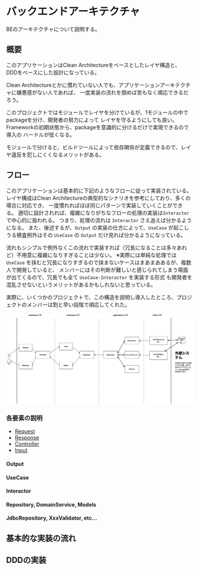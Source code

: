 # バックエンドアーキテクチャ

BEのアーキテクチャについて説明する。

## 概要

このアプリケーションはClean Architectureをベースとしたレイヤ構造と、
DDDをベースにした設計になっている。

Clean Architectureとかに慣れていない人でも、アプリケーションアーキテクチャに嫌悪感がない人であれば、
一度実装の流れを掴めば苦もなく順応できるだろう。

このプロジェクトではモジュールでレイヤを分けているが、1モジュールの中でpackageを分け、開発者の努力によって
レイヤを守るようにしても良い。Frameworkの初期状態から、packageを意識的に分けるだけで実現できるので導入の
ハードルが低くなる。

モジュールで分けると、ビルドツールによって依存関係が定義できるので、レイヤ違反を犯しにくくなるメリットがある。

## フロー

このアプリケーションは基本的に下記のようなフローに従って実装されている。
レイヤ構成はClean Architectureの典型的なシナリオを参考にしており、多くの場合に対応でき、
一度慣れればほぼ同じパターンで実装していくことができる。
適切に設計されれば、複雑になりがちなフローの処理の実装は`Interactor`で中心的に扱われる。
つまり、処理の流れは `Interactor` さえ追えば分かるようになる。
また、後述するが、`Output` の実装の仕方によって、`UseCase` が起こしうる検査例外はその `UseCase` の `Output`
だけ見れば分かるようになっている。

流れもシンプルで例外なくこの流れで実装すれば（冗長になることは多々あれど）不用意に複雑になりすぎることは少ない。
※実際には単純な処理では `UseCase` を挟むと冗長になりすぎるので挟まないケースはまあまああるが、複数人で開発していると、
メンバーにはその判断が難しいと感じられてしまう場面が出てくるので、冗長でも全て `UseCase-Interactor` を実装する形式
も開発者を混乱させないというメリットがあるかもしれないと思っている。

実際に、いくつかのプロジェクトで、この構造を説明し導入したところ、プロジェクトのメンバーは割と早い段階で順応してくれた。

![基本的なデータフロー](flow-overview.png)

### 各要素の説明

- [Request](types/Request.md)
- [Response](types/Response.md)
- [Controller](types/Controller.md)
- [Input](types/Input.md)

#### Output

#### UseCase

#### Interactor

#### Repository, DomainService, Models

#### JdbcRepository, XxxValidator, etc...


## 基本的な実装の流れ


## DDDの実装